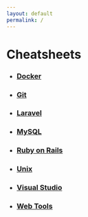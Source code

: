 ```yaml
---
layout: default
permalink: /
---
```


# Cheatsheets

- ### [Docker](https://vincent-clipet.github.io/cheatsheets/docker)
- ### [Git](https://vincent-clipet.github.io/cheatsheets/git)
- ### [Laravel](https://vincent-clipet.github.io/cheatsheets/laravel)
<!-- - ### [Markdown tags](https://vincent-clipet.github.io/cheatsheets/markdown) `(needs cleaning)` -->
- ### [MySQL](https://vincent-clipet.github.io/cheatsheets/mysql)
- ### [Ruby on Rails](https://vincent-clipet.github.io/cheatsheets/ruby-on-rails)
- ### [Unix](https://vincent-clipet.github.io/cheatsheets/unix)
- ### [Visual Studio](https://vincent-clipet.github.io/cheatsheets/visual-studio)
- ### [Web Tools](https://vincent-clipet.github.io/cheatsheets/web-tools)
